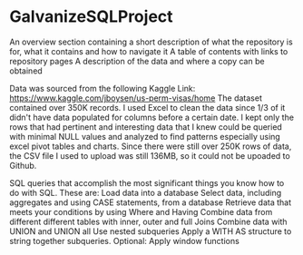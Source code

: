# GalvanizeSQLProject

An overview section containing a short description of what the repository is for, what it contains and how to navigate it
A table of contents with links to repository pages
A description of the data and where a copy can be obtained

Data was sourced from the following Kaggle Link:
https://www.kaggle.com/jboysen/us-perm-visas/home
The dataset contained over 350K records.  I used Excel to clean the data since 1/3 of it didn't have data populated for columns before a certain date.  I kept only the rows that had pertinent and interesting data that I knew could be queried with minimal NULL values and analyzed to find patterns especially using excel pivot tables and charts.  Since there were still over 250K rows of data, the CSV file I used to upload was still 136MB, so it could not be upoaded to Github.

SQL queries that accomplish the most significant things you know how to do with SQL. These are:
Load data into a database
Select data, including aggregates and using CASE statements, from a database
Retrieve data that meets your conditions by using Where and Having
Combine data from different different tables with inner, outer and full Joins
Combine data with UNION and UNION all
Use nested subqueries
Apply a WITH AS structure to string together subqueries.
Optional: Apply window functions
